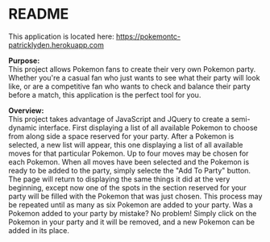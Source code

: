 # README

This application is located here: https://pokemontc-patricklyden.herokuapp.com


**Purpose:**<br>
This project allows Pokemon fans to create their very own Pokemon party.  Whether you're a casual fan who just wants to see what their party will look like, or are a competitive fan who wants to check and balance their party before a match, this application is the perfect tool for you.

**Overview:**<br>
This project takes advantage of JavaScript and JQuery to create a semi-dynamic interface.  First displaying a list of all available Pokemon to choose from along side a space reserved for your party.  After a Pokemon is selected, a new list will appear, this one displaying a list of all available moves for that particular Pokemon.  Up to four moves may be chosen for each Pokemon.  When all moves have been selected and the Pokemon is ready to be added to the party, simply selecte the "Add To Party" button.  The page will return to displaying the same things it did at the very beginning, except now one of the spots in the section reserved for your party will be filled with the Pokemon that was just chosen.  This process may be repeated until as many as six Pokemon are added to your party. Was a Pokemon added to your party by mistake?  No problem!  Simply click on the Pokemon in your party and it will be removed, and a new Pokemon can be added in its place.


